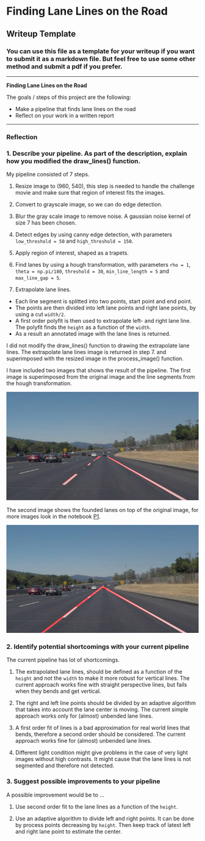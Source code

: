 # **Finding Lane Lines on the Road** 

## Writeup Template

### You can use this file as a template for your writeup if you want to submit it as a markdown file. But feel free to use some other method and submit a pdf if you prefer.

---

**Finding Lane Lines on the Road**

The goals / steps of this project are the following:
* Make a pipeline that finds lane lines on the road
* Reflect on your work in a written report


[//]: # (Image References)

[segmented]: ./test_images_output/segmented_solidWhiteCurve.jpg

[lane]: ./test_images_output/lane_solidWhiteCurve.jpg

---

### Reflection

### 1. Describe your pipeline. As part of the description, explain how you modified the draw_lines() function.

My pipeline consisted of 7 steps. 

1. Resize image to (960, 540), this step is needed to handle the challenge movie and make sure that region of interest fits the images.

2. Convert to grayscale image, so we can do edge detection.

3. Blur the gray scale image to remove noise. A gaussian noise kernel of size 7 has been chosen.

4. Detect edges by using canny edge detection, with parameters `low_threshold = 50` and `high_threshold = 150`.

5. Apply region of interest, shaped as a trapets.

6. Find lanes by using a hough transformation, with parameters `rho = 1`, `theta = np.pi/180`, `threshold = 30`, `min_line_length = 5` and `max_line_gap = 5`.

7. Extrapolate lane lines.
- Each line segment is splitted into two points, start point and end point.
- The points are then divided into left lane points and right lane points, by using a cut `width/2`.
- A first order polyfit is then used to extrapolate left- and right lane line. The polyfit finds the `height` as a function of the `width`.
- As a result an annotated image with the lane lines is returned. 


I did not modify the draw_lines() function to drawing the extrapolate lane lines. The extrapolate lane lines image is returned in step 7. and superimposed with the resized image in the process_image() function.


I have included two images that shows the result of the pipeline. The first image is superimposed from the original image and the line segments from the hough transformation.

![alt text][segmented]

The second image shows the founded lanes on top of the original image, for more images look in the notebook [P1](./P1.ipynb).

![alt text][lane]


### 2. Identify potential shortcomings with your current pipeline


The current pipeline has lot of shortcomings.

1. The extrapolated lane lines, should be defined as a function of the `height` and not the `width` to make it more robust for vertical lines. The current approach works fine with straight perspective lines, but fails when they bends and get vertical.

2. The right and left line points should be divided by an adaptive algorithm that takes into account the lane center is moving. The current simple approach works only for (almost) unbended lane lines.

3. A first order fit of lines is a bad approximation for real world lines that bends, therefore a second order should be considered. The current approach works fine for (almost) unbended lane lines.

4. Different light condition might give problems in the case of very light images without high contrasts. It might cause that the lane lines is not segmented and therefore not detected.


### 3. Suggest possible improvements to your pipeline

A possible improvement would be to ...

1. Use second order fit to the lane lines as a function of the `height`.

2. Use an adaptive algorithm to divide left and right points. It can be done by process points decreasing by `height`. Then keep track of latest left and right lane point to estimate the center.

